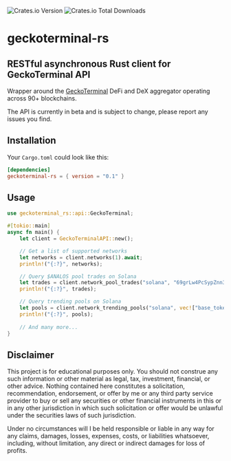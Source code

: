 ![Crates.io Version](https://img.shields.io/crates/v/geckoterminal-rs)
![Crates.io Total Downloads](https://img.shields.io/crates/d/geckoterminal-rs)
# geckoterminal-rs

## RESTful asynchronous Rust client for GeckoTerminal API

Wrapper around the [GeckoTerminal](https://www.geckoterminal.com) DeFi and DeX
aggregator operating across 90+ blockchains.

The API is currently in beta and is subject to change, please report any issues you
find.

## Installation

Your `Cargo.toml` could look like this:

```toml
[dependencies]
geckoterminal-rs = { version = "0.1" }
```

## Usage

```rust
use geckoterminal_rs::api::GeckoTerminal;

#[tokio::main]
async fn main() {
    let client = GeckoTerminalAPI::new();

    // Get a list of supported networks
    let networks = client.networks(1).await;
    println!("{:?}", networks);

    // Query $ANALOS pool trades on Solana
    let trades = client.network_pool_trades("solana", "69grLw4PcSypZnn3xpsozCJFT8vs8WA5817VUVnzNGTh", 0).await;
    println!("{:?}", trades);

    // Query trending pools on Solana
    let pools = client.network_trending_pools("solana", vec!["base_token", "quote_token", "dex"], 0).await;
    println!("{:?}", pools);
    
    // And many more...
}
```

## Disclaimer

This project is for educational purposes only. You should not construe any such
information or other material as legal, tax, investment, financial, or other advice.
Nothing contained here constitutes a solicitation, recommendation, endorsement, or
offer by me or any third party service provider to buy or sell any securities or other
financial instruments in this or in any other jurisdiction in which such solicitation or
offer would be unlawful under the securities laws of such jurisdiction.

Under no circumstances will I be held responsible or liable in any way for any claims,
damages, losses, expenses, costs, or liabilities whatsoever, including, without
limitation, any direct or indirect damages for loss of profits.
